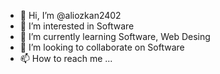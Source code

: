 - 👋 Hi, I’m @aliozkan2402
- 👀 I’m interested in Software
- 🌱 I’m currently learning Software, Web Desing 
- 💞️ I’m looking to collaborate on Software
- 📫 How to reach me ...

<!---
aliozkan2402/aliozkan2402 is a ✨ special ✨ repository because its `README.md` (this file) appears on your GitHub profile.
You can click the Preview link to take a look at your changes.
--->
